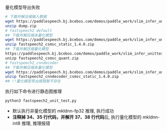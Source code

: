 量化模型导出失败
```bash
# 下载并解压缩输入数据
wget https://paddlespeech.bj.bcebos.com/demos/paddle_work/slim_infer_unittest/fastspeech2/dump.zip
unzip dump.zip
# fastspeech2 default
## 下载并解压缩未量化模型
wget https://paddlespeech.bj.bcebos.com/demos/paddle_work/slim_infer_unittest/fastspeech2/fastspeech2_csmsc_static_1.4.0.zip
unzip fastspeech2_csmsc_static_1.4.0.zip
## 下载并解压缩量化模型
https://paddlespeech.bj.bcebos.com/demos/paddle_work/slim_infer_unittest/fastspeech2/fastspeech2_csmsc_quant.zip
unizp fastspeech2_csmsc_quant.zip
# fastspeech2_cnndecoder
## 下载并解压缩未量化模型
wget https://paddlespeech.bj.bcebos.com/demos/paddle_work/slim_infer_unittest/fastspeech2/fastspeech2_cnndecoder_csmsc_static_1.4.0.zip
unzip fastspeech2_cnndecoder_csmsc_static_1.4.0.zip
## !!量化模型导出报错暂不存在

```

执行如下命令进行静态图推理
```bash
python3 fastspeech2_unit_test.py
```
- 默认执行非量化模型的 mkldnn-fp32 推理, 执行成功
- **注释掉 34、35 行代码，并解开 37、38 行代码**后, 执行量化模型的 mkldnn-int8 推理, 推理报错